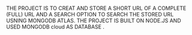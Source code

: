 # 
THE PROJECT IS TO CREAT AND STORE A SHORT URL OF A COMPLETE (FULL) URL
AND A SEARCH OPTION TO SEARCH THE STORED URL USNING MONGODB ATLAS.
THE PROJECT IS BUILT ON NODE.JS 
AND USED MONGODB cloud AS DATABASE .
